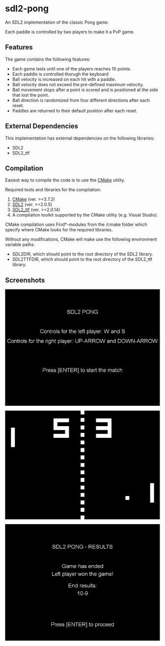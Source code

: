 # sdl2-pong
An SDL2 implementation of the classic Pong game.

Each paddle is controlled by two players to make it a PvP game.

## Features
The game contains the following features:
* Each game lasts until one of the players reaches 10 points.
* Each paddle is controlled thorugh the keyboard
* Ball velocity is increased on each hit with a paddle.
* Ball velocity does not exceed the pre-defined maximum velocity.
* Ball movement stops after a point is scored and is positioned at the side that lost the point.
* Ball direction is randomized from four different directions after each reset.
* Paddles are returned to their default position after each reset.

## External Dependencies
This implementation has external dependencies on the following libraries:
* SDL2
* SDL2_ttf

## Compilation
Easiest way to compile the code is to use the [CMake](https://cmake.org/) utility.

Required tools and libraries for the compilation:
1. [CMake](https://cmake.org/) (ver. >=3.7.2)
2. [SDL2](https://www.libsdl.org/download-2.0.php) (ver. >=2.0.5)
3. [SDL2_ttf](https://www.libsdl.org/projects/SDL_ttf/) (ver. >=2.0.14)
4. A compilation toolkit supported by the CMake utility (e.g. Visual Studio).

CMake compilation uses Find*-modules from the /cmake folder which specify where CMake looks for the required libraries.

Without any modifications, CMake will make use the following environment variable paths.
* SDL2DIR, which should point to the root directory of the SDL2 library.
* SDL2TTFDIR, which should point to the root directory of the SDL2_ttf library.

## Screenshots
![alt text](https://github.com/toivjon/sdl2-pong/blob/master/screenshots/welcome-scene.png "WelcomeScene")
![alt text](https://github.com/toivjon/sdl2-pong/blob/master/screenshots/court-scene.png "CourtScene")
![alt text](https://github.com/toivjon/sdl2-pong/blob/master/screenshots/endgame-scene.png "EndGameScene")
